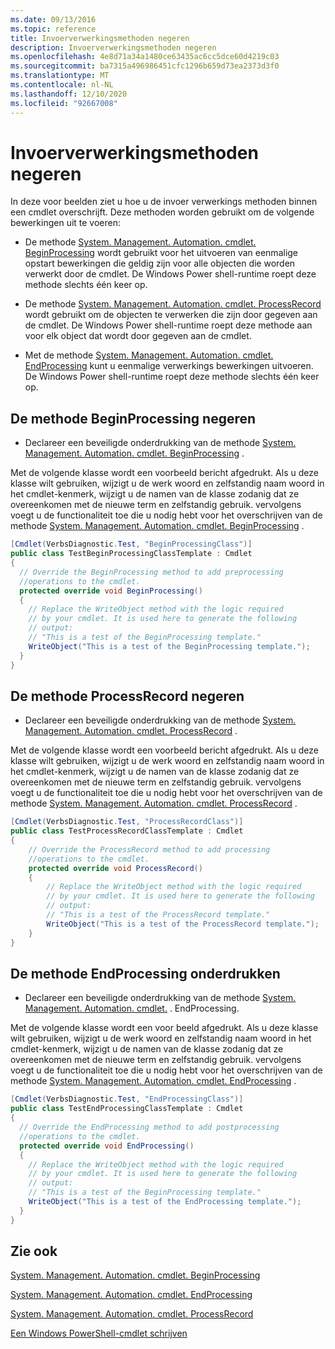 ```yaml
---
ms.date: 09/13/2016
ms.topic: reference
title: Invoerverwerkingsmethoden negeren
description: Invoerverwerkingsmethoden negeren
ms.openlocfilehash: 4e8d71a34a1480ce63435ac6cc5dce60d4219c03
ms.sourcegitcommit: ba7315a496986451cfc1296b659d73ea2373d3f0
ms.translationtype: MT
ms.contentlocale: nl-NL
ms.lasthandoff: 12/10/2020
ms.locfileid: "92667008"
---
```

# <a name="how-to-override-input-processing-methods"></a>Invoerverwerkingsmethoden negeren

In deze voor beelden ziet u hoe u de invoer verwerkings methoden binnen een cmdlet overschrijft. Deze methoden worden gebruikt om de volgende bewerkingen uit te voeren:

- De methode [System. Management. Automation. cmdlet. BeginProcessing](/dotnet/api/System.Management.Automation.Cmdlet.BeginProcessing) wordt gebruikt voor het uitvoeren van eenmalige opstart bewerkingen die geldig zijn voor alle objecten die worden verwerkt door de cmdlet. De Windows Power shell-runtime roept deze methode slechts één keer op.

- De methode [System. Management. Automation. cmdlet. ProcessRecord](/dotnet/api/System.Management.Automation.Cmdlet.ProcessRecord) wordt gebruikt om de objecten te verwerken die zijn door gegeven aan de cmdlet. De Windows Power shell-runtime roept deze methode aan voor elk object dat wordt door gegeven aan de cmdlet.

- Met de methode [System. Management. Automation. cmdlet. EndProcessing](/dotnet/api/System.Management.Automation.Cmdlet.EndProcessing) kunt u eenmalige verwerkings bewerkingen uitvoeren. De Windows Power shell-runtime roept deze methode slechts één keer op.

## <a name="to-override-the-beginprocessing-method"></a>De methode BeginProcessing negeren

- Declareer een beveiligde onderdrukking van de methode [System. Management. Automation. cmdlet. BeginProcessing](/dotnet/api/System.Management.Automation.Cmdlet.BeginProcessing) .

Met de volgende klasse wordt een voorbeeld bericht afgedrukt. Als u deze klasse wilt gebruiken, wijzigt u de werk woord en zelfstandig naam woord in het cmdlet-kenmerk, wijzigt u de namen van de klasse zodanig dat ze overeenkomen met de nieuwe term en zelfstandig gebruik. vervolgens voegt u de functionaliteit toe die u nodig hebt voor het overschrijven van de methode [System. Management. Automation. cmdlet. BeginProcessing](/dotnet/api/System.Management.Automation.Cmdlet.BeginProcessing) .

```csharp
[Cmdlet(VerbsDiagnostic.Test, "BeginProcessingClass")]
public class TestBeginProcessingClassTemplate : Cmdlet
{
  // Override the BeginProcessing method to add preprocessing
  //operations to the cmdlet.
  protected override void BeginProcessing()
  {
    // Replace the WriteObject method with the logic required
    // by your cmdlet. It is used here to generate the following
    // output:
    // "This is a test of the BeginProcessing template."
    WriteObject("This is a test of the BeginProcessing template.");
  }
}
```

## <a name="to-override-the-processrecord-method"></a>De methode ProcessRecord negeren

- Declareer een beveiligde onderdrukking van de methode [System. Management. Automation. cmdlet. ProcessRecord](/dotnet/api/System.Management.Automation.Cmdlet.ProcessRecord) .

Met de volgende klasse wordt een voorbeeld bericht afgedrukt. Als u deze klasse wilt gebruiken, wijzigt u de werk woord en zelfstandig naam woord in het cmdlet-kenmerk, wijzigt u de namen van de klasse zodanig dat ze overeenkomen met de nieuwe term en zelfstandig gebruik. vervolgens voegt u de functionaliteit toe die u nodig hebt voor het overschrijven van de methode [System. Management. Automation. cmdlet. ProcessRecord](/dotnet/api/System.Management.Automation.Cmdlet.ProcessRecord) .

```csharp
[Cmdlet(VerbsDiagnostic.Test, "ProcessRecordClass")]
public class TestProcessRecordClassTemplate : Cmdlet
{
    // Override the ProcessRecord method to add processing
    //operations to the cmdlet.
    protected override void ProcessRecord()
    {
        // Replace the WriteObject method with the logic required
        // by your cmdlet. It is used here to generate the following
        // output:
        // "This is a test of the ProcessRecord template."
        WriteObject("This is a test of the ProcessRecord template.");
    }
}

```

## <a name="to-override-the-endprocessing-method"></a>De methode EndProcessing onderdrukken

- Declareer een beveiligde onderdrukking van de methode [System. Management. Automation. cmdlet.](/dotnet/api/System.Management.Automation.Cmdlet.EndProcessing) . EndProcessing.

Met de volgende klasse wordt een voor beeld afgedrukt. Als u deze klasse wilt gebruiken, wijzigt u de werk woord en zelfstandig naam woord in het cmdlet-kenmerk, wijzigt u de namen van de klasse zodanig dat ze overeenkomen met de nieuwe term en zelfstandig gebruik. vervolgens voegt u de functionaliteit toe die u nodig hebt voor het overschrijven van de methode [System. Management. Automation. cmdlet. EndProcessing](/dotnet/api/System.Management.Automation.Cmdlet.EndProcessing) .

```csharp
[Cmdlet(VerbsDiagnostic.Test, "EndProcessingClass")]
public class TestEndProcessingClassTemplate : Cmdlet
{
  // Override the EndProcessing method to add postprocessing
  //operations to the cmdlet.
  protected override void EndProcessing()
  {
    // Replace the WriteObject method with the logic required
    // by your cmdlet. It is used here to generate the following
    // output:
    // "This is a test of the BeginProcessing template."
    WriteObject("This is a test of the EndProcessing template.");
  }
}
```

## <a name="see-also"></a>Zie ook

[System. Management. Automation. cmdlet. BeginProcessing](/dotnet/api/System.Management.Automation.Cmdlet.BeginProcessing)

[System. Management. Automation. cmdlet. EndProcessing](/dotnet/api/System.Management.Automation.Cmdlet.EndProcessing)

[System. Management. Automation. cmdlet. ProcessRecord](/dotnet/api/System.Management.Automation.Cmdlet.ProcessRecord)

[Een Windows PowerShell-cmdlet schrijven](./writing-a-windows-powershell-cmdlet.md)
